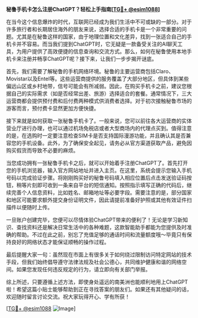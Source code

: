 **秘鲁手机卡怎么注册ChatGPT？轻松上手指南[[TG💪+ @esim1088](https://t.me/s/esim1088)]**

在当今这个信息爆炸的时代，互联网已经成为我们生活中不可或缺的一部分。对于许多旅行者和长期居住海外的朋友来说，选择合适的手机卡是一个非常重要的问题。尤其是在秘鲁这样的国家，由于地理位置和文化差异，找到一张适合自己的手机卡并不容易。而当我们提到ChatGPT时，它无疑是一款备受关注的AI聊天工具，为用户提供了高效便捷的信息查询和交流方式。那么，如何在秘鲁使用本地手机卡来注册并畅享ChatGPT呢？接下来，让我们一步步揭开谜底。

首先，我们需要了解秘鲁的手机网络环境。秘鲁的主要运营商包括Claro、Movistar以及Entel等。这些运营商提供的服务覆盖了大部分地区，但具体到某些偏远山区或乡村地带，信号可能会有所减弱。因此，在购买手机卡之前，建议您根据自己的实际需求（如是否经常出差、旅游）选择适合的套餐。通常情况下，三大运营商都会提供预付费和后付费两种模式供消费者选择。对于初次接触秘鲁市场的游客而言，预付费卡显然更加方便快捷。

接下来就是如何获取一张秘鲁手机卡了。一般来说，您可以前往各大运营商的实体营业厅进行办理，也可以通过机场免税店或者大型商场内的代理点买到。值得注意的是，在选购时一定要注意检查SIM卡是否支持国际漫游功能，并且确认其是否兼容您的手机设备。此外，为了确保安全起见，请务必从官方渠道获取产品，避免因购买假货而导致不必要的麻烦。

当您成功拥有一张秘鲁手机卡之后，就可以开始着手注册ChatGPT了。首先打开您的手机浏览器，输入官方网站地址并进入主页。在这里，系统会提示您输入手机号码以完成验证步骤。将刚刚购买好的秘鲁号码填入相应位置后点击发送验证码按钮，稍等片刻即可收到一条来自平台的短信通知。按照指示填写正确的代码后，继续完善个人信息资料，比如姓名、邮箱地址等必要字段。需要注意的是，部分国家和地区可能要求额外提交身份证明文件，因此请提前准备好护照或其他有效证件扫描件以便随时上传。

一旦账户创建完毕，您便可以尽情体验ChatGPT带来的便利了！无论是学习新知识、查找资料还是解决日常生活中的各种难题，这款智能助手都能为您提供及时准确的帮助。不过在此之前，别忘了充值足够的通话时间和流量额度哦～毕竟只有保持良好的网络状态才能保证顺畅的操作过程。

最后提醒大家一句：虽然现在市面上有很多关于如何绕过限制访问特定网站的技术手段，但我们始终倡导遵守法律法规及社会公德心，共同维护健康和谐的网络空间。如果您发现任何违反规定的行为，请立即向有关部门举报。

综上所述，只要遵循上述方法，即使身处遥远的南美洲也能顺利地用上ChatGPT啦！希望这篇小贴士能够帮助到正在寻找答案的朋友们。如果还有其他疑问的话，欢迎随时留言讨论交流。祝大家玩得开心、学有所获！

[[TG💪+ @esim1088](https://t.me/s/esim1088) ![Image](https://i.postimg.cc/4NQfJmqS/Snipaste-2025-05-13-00-14-12.png)]